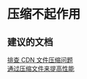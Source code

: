 <properties
    pageTitle="Compression is not working"
    description="压缩不起作用"
    service="microsoft.cdn"
    resource="profiles"
    authors="kasparks"
    displayOrder="1"
    selfHelpType="resource"
    supportTopicIds=""
    resourceTags=""
    productPesIds=""
    cloudEnvironments="public"
/>


# 压缩不起作用

## **建议的文档**
[排查 CDN 文件压缩问题](https://azure.microsoft.com/documentation/articles/cdn-troubleshoot-compression)<br>
[通过压缩文件来提高性能](https://azure.microsoft.com/documentation/articles/cdn-improve-performance/)



<!--HONumber=Jun16_HO3-->


